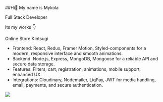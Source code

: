 ##Hi👋 My name is Mykola

Full Stack Developer

Its my works 👇



<div>
<a>Online Store Kintsugi</a>
  <ul>
    <li>Frontend: React, Redux, Framer Motion, Styled-components for a modern, responsive interface and smooth animations.</li>
    <li>Backend: Node.js, Express, MongoDB, Mongoose for a reliable API and secure data storage.</li>
    <li>Features: Filters, cart, registration, animations, mobile support, enhanced UX.</li>
    <li>Integrations: Cloudinary, Nodemailer, LiqPay, JWT for media handling, email, payments, and secure authentication.</li>
  </ul>
  <img src="https://res.cloudinary.com/dzjmswzgp/image/upload/v1735221106/Group_68_x0ckbu.png"/>
</div>
